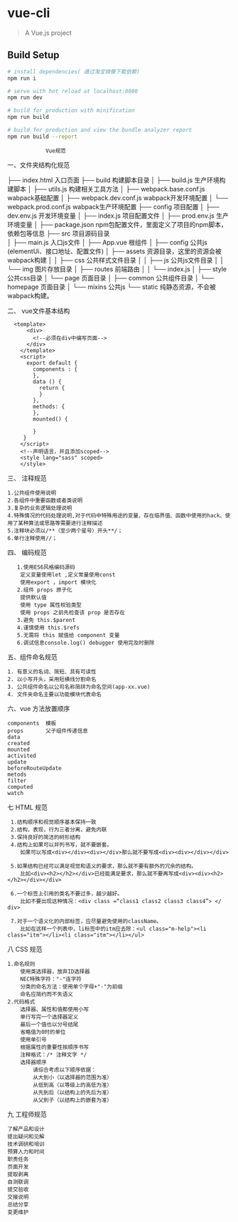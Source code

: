 # vue-cli

> A Vue.js project

## Build Setup

``` bash
# install dependencies( 通过淘宝镜像下载依赖)
npm run i  

# serve with hot reload at localhost:8080
npm run dev

# build for production with minification
npm run build

# build for production and view the bundle analyzer report
npm run build --report
```
 				Vue规范
  
  一、文件夹结构化规范

   ├── index.html                      入口页面
   ├── build                           构建脚本目录
   │   ├── build.js                        生产环境构建脚本
   │   ├── utils.js                        构建相关工具方法
   │   ├── webpack.base.conf.js            wabpack基础配置
   │   ├── webpack.dev.conf.js             wabpack开发环境配置
   │   └── webpack.prod.conf.js            wabpack生产环境配置
   ├── config                          项目配置
   │   ├── dev.env.js                      开发环境变量
   │   ├── index.js                        项目配置文件
   │   ├── prod.env.js                     生产环境变量
   │
   ├── package.json                    npm包配置文件，里面定义了项目的npm脚本，依赖包等信息
   ├── src                             项目源码目录    
   │   ├── main.js                         入口js文件
   │   ├── App.vue                         根组件
   │   ├── config                      公共js (elementUi、接口地址、配置文件)
   │   ├── assets                          资源目录，这里的资源会被wabpack构建
   │   │   ├── css                         公共样式文件目录
   │   │   ├── js                          公共js文件目录
   │   │   └── img                      图片存放目录
   │   ├── routes                          前端路由
   │   │   └── index.js
   │   ├── style                          公共css目录
   │   └── page                           页面目录
   │       ├── common                     公共组件目录
   │       └── homepage                   页面目录
   │       └── mixins                     公共js
   └── static                          纯静态资源，不会被wabpack构建。


 二、 vue文件基本结构

	  <template>
          <div>
            <!--必须在div中编写页面-->
          </div>
        </template>
        <script>
          export default {
            components : {
            },
            data () {
              return {
              }
            },
            methods: {
            },
            mounted() {
        
            }
         }
        </script>
        <!--声明语言，并且添加scoped-->
        <style lang="sass" scoped>
        </style>
 
 三、 注释规范

    1.公共组件使用说明
	2.各组件中重要函数或者类说明
	3.复杂的业务逻辑处理说明
	4.特殊情况的代码处理说明,对于代码中特殊用途的变量、存在临界值、函数中使用的hack、使用了某种算法或思路等需要进行注释描述
	5.注释块必须以/**（至少两个星号）开头**/；
	6.单行注释使用//；

四、  编码规范

       1.使用ES6风格编码源码
        定义变量使用let ,定义常量使用const
        使用export ，import 模块化
       2.组件 props 原子化
        提供默认值
        使用 type 属性校验类型
        使用 props 之前先检查该 prop 是否存在
       3.避免 this.$parent
       4.谨慎使用 this.$refs
       5.无需将 this 赋值给 component 变量
       6.调试信息console.log() debugger 使用完及时删除

五、组件命名规范

	1. 有意义的名词、简短、具有可读性 
	2. 以小写开头，采用短横线分割命名 
	3. 公共组件命名以公司名称简拼为命名空间(app-xx.vue) 
	4. 文件夹命名主要以功能模块代表命名

六、vue 方法放置顺序
	
	components  模板
	props	    父子组件传递信息
	data
	created
	mounted
	activited
	update
	beforeRouteUpdate
	metods
	filter
	computed
	watch

七  HTML 规范
	
     1.结构顺序和视觉顺序基本保持一致
     2.结构，表现，行为三者分离，避免内联
     3.保持良好的简洁的树形结构
     4.结构上如果可以并列书写，就不要嵌套。
		如果可以写成<div></div><div></div>那么就不要写成<div><div></div></div>

     5.如果结构已经可以满足视觉和语义的要求，那么就不要有额外的冗余的结构。
		比如<div><h2></h2></div>已经能满足要求，那么就不要再写成<div><div><h2></h2></div></div>

     6.一个标签上引用的类名不要过多，越少越好。
		比如不要出现这种情况：<div class =“class1 class2 class3 class4”> </ div>

     7.对于一个语义化的内部标签，应尽量避免使用的className。
		比如在这样一个列表中，li标签中的itm应去除：<ul class="m-help"><li class="itm"></li><li class="itm"></li></ul>

八  CSS 规范
	
	1.命名规则
		使用类选择器，放弃ID选择器
		NEC特殊字符："-"连字符
		分类的命名方法：使用单个字母+"-"为前缀
		命名应简约而不失语义
	2.代码格式
		选择器、属性和值都使用小写
		单行写完一个选择器定义
		最后一个值也以分号结尾
		省略值为0时的单位
		使用单引号
		根据属性的重要性按顺序书写
		注释格式：/* 注释文字 */
		选择器顺序
			请综合考虑以下顺序依据：
			从大到小（以选择器的范围为准）
			从低到高（以等级上的高低为准）
			从先到后（以结构上的先后为准）
			从父到子（以结构上的嵌套为准）

九 工程师规范
	
	了解产品和设计
	提出疑问和见解
	技术调研和培训
	预算人力和时间
	职责任务
	页面开发
	提取剥离
	自测联调
	提交验收
	交接说明
	总结分享
	变更维护
    